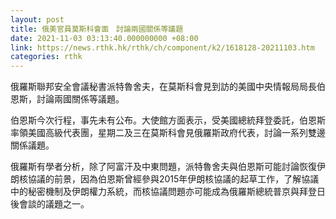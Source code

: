 ```yaml
---
layout: post
title: 俄美官員莫斯科會面　討論兩國關係等議題
date: 2021-11-03 03:13:40.000000000 +08:00
link: https://news.rthk.hk/rthk/ch/component/k2/1618128-20211103.htm
categories: rthk
---
```


俄羅斯聯邦安全會議秘書派特魯舍夫，在莫斯科會見到訪的美國中央情報局局長伯恩斯，討論兩國關係等議題。

伯恩斯今次行程，事先未有公布。大使館方面表示，受美國總統拜登委託，伯恩斯率領美國高級代表團，星期二及三在莫斯科會見俄羅斯政府代表，討論一系列雙邊關係議題。

俄羅斯有學者分析，除了阿富汗及中東問題，派特魯舍夫與伯恩斯可能討論恢復伊朗核協議的前景，因為伯恩斯曾經參與2015年伊朗核協議的起草工作，了解協議中的秘密機制及伊朗權力系統，而核協議問題亦可能成為俄羅斯總統普京與拜登日後會談的議題之一。
